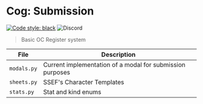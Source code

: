 # Cog: Submission

[![Code style: black](https://img.shields.io/badge/code%20style-black-000000.svg?style=for-the-badge)](https://github.com/psf/black)
![Discord](https://img.shields.io/discord/638802665467543572?style=plastic&logo=discord&logoColor=white&label=SSEF&labelColor=blue&color=blue)

> Basic OC Register system

| File        | Description                                               |
| ----------- | --------------------------------------------------------- |
| `modals.py` | Current implementation of a modal for submission purposes |
| `sheets.py` | SSEF's Character Templates                                |
| `stats.py`  | Stat and kind enums                                       |
